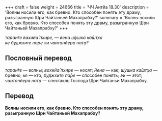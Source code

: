 +++
draft = false
weight = 24666
title = 'ЧЧ Антйа 18.30'
description = 'Волны носили его, как бревно. Кто способен понять эту драму, разыгранную Шри Чайтаньей Махапрабху?'
summary = 'Волны носили его, как бревно. Кто способен понять эту драму, разыгранную Шри Чайтаньей Махапрабху?'
+++

_таран̇ге вахийа̄ пхире, — йена ш́ушка ка̄шт̣ха  
ке буджхите па̄ре эи чаитанйера на̄т̣а?_

## Пословный перевод

_таран̇ге_ — волны; _вахийа̄_ _пхире_ — носят; _йена_ — как; _ш́ушка_ _ка̄шт̣ха_ — бревно; _ке_ — кто; _буджхите_ _па̄ре_ — способен понять; _эи_ — этот; _чаитанйера_ _на̄т̣а_ — спектакль Господа Шри Чайтаньи Махапрабху.

## Перевод

**Волны носили его, как бревно. Кто способен понять эту драму, разыгранную Шри Чайтаньей Махапрабху?**
